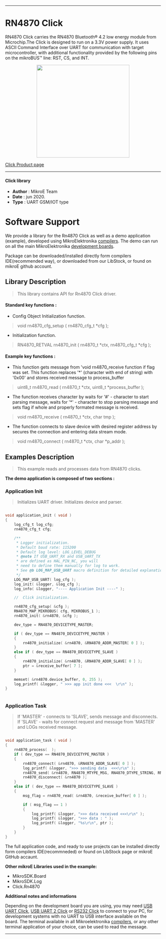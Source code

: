 
---
# RN4870 Click

RN4870 Click carries the RN4870 Bluetooth® 4.2 low energy module from Microchip.The Click is designed to run on a 3.3V power supply. It uses ASCII Command Interface over UART for communication with target microcontroller, with additional functionality provided by the following pins on the mikroBUS™ line: RST, CS, and INT.

<p align="center">
  <img src="https://download.mikroe.com/images/click_for_ide/rn4870_click.png" height=300px>
</p>

[Click Product page](https://www.mikroe.com/rn4870-click)

---


#### Click library 

- **Author**        : MikroE Team
- **Date**          : jun 2020.
- **Type**          : UART GSM/IOT type


# Software Support

We provide a library for the Rn4870 Click 
as well as a demo application (example), developed using MikroElektronika 
[compilers](https://shop.mikroe.com/compilers). 
The demo can run on all the main MikroElektronika [development boards](https://shop.mikroe.com/development-boards).

Package can be downloaded/installed directly form compilers IDE(recommended way), or downloaded from our LibStock, or found on mikroE github account. 

## Library Description

> This library contains API for Rn4870 Click driver.

#### Standard key functions :

- Config Object Initialization function.
> void rn4870_cfg_setup ( rn4870_cfg_t *cfg ); 
 
- Initialization function.
> RN4870_RETVAL rn4870_init ( rn4870_t *ctx, rn4870_cfg_t *cfg );


#### Example key functions :

- This function gets message from 'void rn4870_receive function if flag was set. This function replaces '*' (character with end of string) with '0x00' and stores received message to process_buffer
> uint8_t rn4870_read ( rn4870_t *ctx, uint8_t *process_buffer );
 
- The function receives character by waits for '#' - character to start parsing message, waits for '*' - character to stop parsing message and sets flag if whole and properly formated message is received.
> void rn4870_receive ( rn4870_t *ctx, char tmp );

- The function connects to slave device with desired register address by secures the connection and entering data stream mode.
> void rn4870_connect ( rn4870_t *ctx, char *p_addr );

## Examples Description

> This example reads and processes data from RN4870 clicks.

**The demo application is composed of two sections :**

### Application Init 

> Initializes UART driver. Initializes device and parser.

```c

void application_init ( void )
{
    log_cfg_t log_cfg;
    rn4870_cfg_t cfg;

    /** 
     * Logger initialization.
     * Default baud rate: 115200
     * Default log level: LOG_LEVEL_DEBUG
     * @note If USB_UART_RX and USB_UART_TX 
     * are defined as HAL_PIN_NC, you will 
     * need to define them manually for log to work. 
     * See @b LOG_MAP_USB_UART macro definition for detailed explanation.
     */
    LOG_MAP_USB_UART( log_cfg );
    log_init( &logger, &log_cfg );
    log_info( &logger, "---- Application Init ----" );

    //  Click initialization.

    rn4870_cfg_setup( &cfg );
    RN4870_MAP_MIKROBUS( cfg, MIKROBUS_1 );
    rn4870_init( &rn4870, &cfg );

    dev_type = RN4870_DEVICETYPE_MASTER;

    if ( dev_type == RN4870_DEVICETYPE_MASTER )
    {
        rn4870_initialize( &rn4870, &RN4870_ADDR_MASTER[ 0 ] );
    }
    else if ( dev_type == RN4870_DEVICETYPE_SLAVE )
    {
        rn4870_initialize( &rn4870, &RN4870_ADDR_SLAVE[ 0 ] );
        ptr = &receive_buffer[ 7 ];
    }

    memset( &rn4870.device_buffer, 0, 255 );
    log_printf( &logger, " >>> app init done <<<  \r\n" );
}
  
```

### Application Task

> If 'MASTER' - connects to 'SLAVE', sends message and disconnects. If 'SLAVE' - waits for connect request 
> and message from 'MASTER' and LOGs received message.

```c

void application_task ( void )
{
    rn4870_process(  );
    if ( dev_type == RN4870_DEVICETYPE_MASTER )
    {
        rn4870_connect( &rn4870, &RN4870_ADDR_SLAVE[ 0 ] );
        log_printf( &logger, ">>> sending data  <<<\r\n" );
        rn4870_send( &rn4870, RN4870_MTYPE_MSG, RN4870_DTYPE_STRING, RN4870_ID_MASTER, &message_payload[ 0 ] );
        rn4870_disconnect( &rn4870 );
    }
    else if ( dev_type == RN4870_DEVICETYPE_SLAVE )
    {
        msg_flag = rn4870_read( &rn4870, &receive_buffer[ 0 ] );

        if ( msg_flag == 1 )
        {
            log_printf( &logger, ">>> data received <<<\r\n" );
            log_printf( &logger, ">>> data : " );
            log_printf( &logger, "%s\r\n", ptr );     
        }
    }
}  

```

The full application code, and ready to use projects can be  installed directly form compilers IDE(recommneded) or found on LibStock page or mikroE GitHub accaunt.

**Other mikroE Libraries used in the example:** 

- MikroSDK.Board
- MikroSDK.Log
- Click.Rn4870

**Additional notes and informations**

Depending on the development board you are using, you may need 
[USB UART Click](https://shop.mikroe.com/usb-uart-click), 
[USB UART 2 Click](https://shop.mikroe.com/usb-uart-2-click) or 
[RS232 Click](https://shop.mikroe.com/rs232-click) to connect to your PC, for 
development systems with no UART to USB interface available on the board. The 
terminal available in all Mikroelektronika 
[compilers](https://shop.mikroe.com/compilers), or any other terminal application 
of your choice, can be used to read the message.



---
